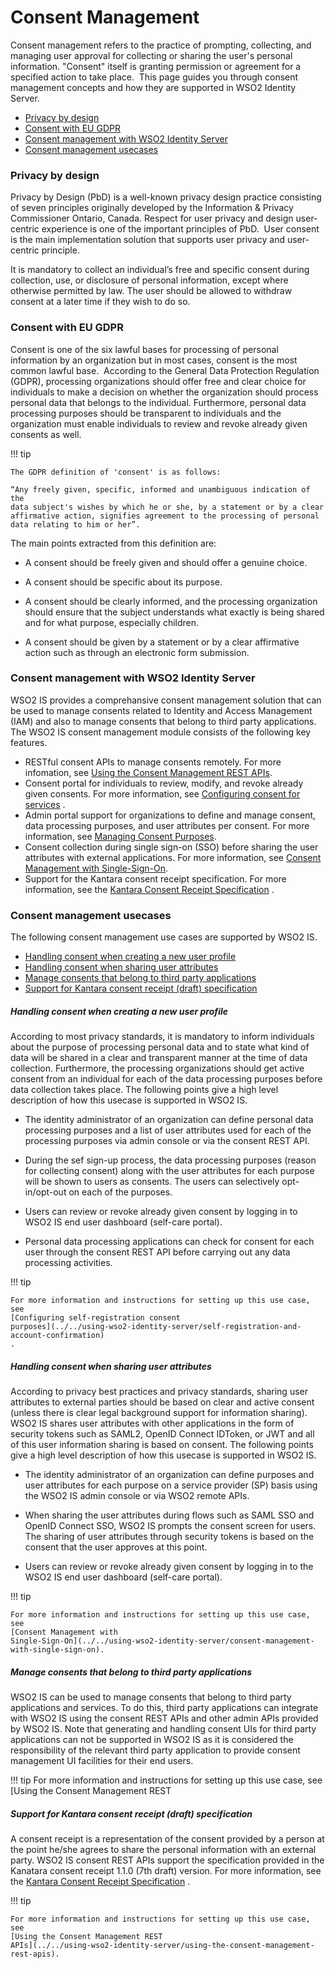 # Consent Management

Consent management refers to the practice of prompting, collecting, and
managing user approval for collecting or sharing the user's personal
information. "Consent" itself is granting permission or agreement for a
specified action to take place.  This page guides you through consent
management concepts and how they are supported in WSO2 Identity Server.

-   [Privacy by design](#ConsentManagement-Privacybydesign)
-   [Consent with EU GDPR](#ConsentManagement-ConsentwithEUGDPR)
-   [Consent management with WSO2 Identity
    Server](#ConsentManagement-ConsentmanagementwithWSO2IdentityServer)
-   [Consent management
    usecases](#ConsentManagement-Consentmanagementusecases)

### Privacy by design

Privacy by Design (PbD) is a well-known privacy design practice
consisting of seven principles originally developed by the Information &
Privacy Commissioner Ontario, Canada. Respect for user privacy and
design user-centric experience is one of the important principles of
PbD.  User consent is the main implementation solution that supports
user privacy and user-centric principle.

It is mandatory to collect an individual’s free and specific consent
during collection, use, or disclosure of personal information, except
where otherwise permitted by law. The user should be allowed to withdraw
consent at a later time if they wish to do so.

### Consent with EU GDPR

Consent is one of the six lawful bases for processing of personal
information by an organization but in most cases, consent is the most
common lawful base.  According to the General Data Protection Regulation
(GDPR), processing organizations should offer free and clear choice for
individuals to make a decision on whether the organization should
process personal data that belongs to the individual. Furthermore,
personal data processing purposes should be transparent to individuals
and the organization must enable individuals to review and revoke
already given consents as well.

!!! tip
    
    The GDPR definition of 'consent' is as follows:
    
    “Any freely given, specific, informed and unambiguous indication of the
    data subject's wishes by which he or she, by a statement or by a clear
    affirmative action, signifies agreement to the processing of personal
    data relating to him or her”.
    

The main points extracted from this definition are:

-   A consent should be freely given and should offer a genuine choice.

-   A consent should be specific about its purpose.

-   A consent should be clearly informed, and the processing
    organization should ensure that the subject understands what exactly
    is being shared and for what purpose, especially children.

-   A consent should be given by a statement or by a clear affirmative
    action such as through an electronic form submission.

### Consent management with WSO2 Identity Server

WSO2 IS provides a comprehansive consent management solution that can be
used to manage consents related to Identity and Access Management (IAM)
and also to manage consents that belong to third party applications.
The WSO2 IS consent management module consists of the following key
features.

-   RESTful consent APIs to manage consents remotely. For more
    infomation, see [Using the Consent Management REST
    APIs](../../using-wso2-identity-server/using-the-consent-management-rest-apis).
-   Consent portal for individuals to review, modify, and revoke already
    given consents. For more information, see [Configuring consent for
    services](Using-the-End-User-Dashboard_103330474.html#UsingtheEndUserDashboard-Configuringconsentforservices)
    .
-   Admin portal support for organizations to define and manage consent,
    data processing purposes, and user attributes per consent. For more
    information, see [Managing Consent
    Purposes](_Managing_Consent_Purposes_).
-   Consent collection during single sign-on (SSO) before sharing the
    user attributes with external applications. For more information,
    see [Consent Management with
    Single-Sign-On](../../using-wso2-identity-server/consent-management-with-single-sign-on).
-   Support for the Kantara consent receipt specification. For more
    information, see the [Kantara Consent Receipt
    Specification](https://kantarainitiative.org/confluence/display/infosharing/Consent+Receipt+Specification)
    .

### Consent management usecases

The following consent management use cases are supported by WSO2 IS.

-   [Handling consent when creating a new user
    profile](#ConsentManagement-Handlingconsentwhencreatinganewuserprofile)
-   [Handling consent when sharing user
    attributes](#ConsentManagement-Handlingconsentwhensharinguserattributes)
-   [Manage consents that belong to third party
    applications](#ConsentManagement-Manageconsentsthatbelongtothirdpartyapplications)
-   [Support for Kantara consent receipt (draft)
    specification](#ConsentManagement-SupportforKantaraconsentreceipt(draft)specification)

##### **Handling consent when creating a new user profile**

According to most privacy standards, it is mandatory to inform
individuals about the purpose of processing personal data and to state
what kind of data will be shared in a clear and transparent manner at
the time of data collection. Furthermore, the processing organizations
should get active consent from an individual for each of the data
processing purposes before data collection takes place. The following
points give a high level description of how this usecase is supported in
WSO2 IS.

-   The identity administrator of an organization can define personal
    data processing purposes and a list of user attributes used for each
    of the processing purposes via admin console or via the consent REST
    API.

-   During the sef sign-up process, the data processing purposes (reason
    for collecting consent) along with the user attributes for each
    purpose will be shown to users as consents. The users can
    selectively opt-in/opt-out on each of the purposes.

-   Users can review or revoke already given consent by logging in to
    WSO2 IS end user dashboard (self-care portal).

-   Personal data processing applications can check for consent for each
    user through the consent REST API before carrying out any data
    processing activities.

!!! tip
    
    For more information and instructions for setting up this use case, see
    [Configuring self-registration consent
    purposes](../../using-wso2-identity-server/self-registration-and-account-confirmation)
    .
    

##### **Handling consent when sharing user attributes**

According to privacy best practices and privacy standards, sharing user
attributes to external parties should be based on clear and active
consent (unless there is clear legal background support for information
sharing). WSO2 IS shares user attributes with other applications in the
form of security tokens such as SAML2, OpenID Connect IDToken, or JWT
and all of this user information sharing is based on consent. The
following points give a high level description of how this usecase is
supported in WSO2 IS.

-   The identity administrator of an organization can define purposes
    and user attributes for each purpose on a service provider (SP)
    basis using the WSO2 IS admin console or via WSO2 remote APIs.

-   When sharing the user attributes during flows such as SAML SSO and
    OpenID Connect SSO, WSO2 IS prompts the consent screen for users.
    The sharing of user attributes through security tokens is based on
    the consent that the user approves at this point.

-   Users can review or revoke already given consent by logging in to
    the WSO2 IS end user dashboard (self-care portal).

!!! tip
    
    For more information and instructions for setting up this use case, see
    [Consent Management with
    Single-Sign-On](../../using-wso2-identity-server/consent-management-with-single-sign-on).
    

##### Manage consents that belong to third party applications

WSO2 IS can be used to manage consents that belong to third party
applications and services. To do this, third party applications can
integrate with WSO2 IS using the consent REST APIs and other admin APIs
provided by WSO2 IS. Note that generating and handling consent UIs for
third party applications can not be supported in WSO2 IS as it is
considered the responsibility of the relevant third party application to
provide consent management UI facilities for their end users.

!!! tip For more information and instructions for setting up this use
    case, see [Using the Consent Management REST

##### **Support for Kantara consent receipt (draft) specification**

A consent receipt is a representation of the consent provided by a
person at the point he/she agrees to share the personal information with
an external party. WSO2 IS consent REST APIs support the specification
provided in the Kanatara consent receipt 1.1.0 (7th draft) version. For
more information, see the [Kantara Consent Receipt
Specification](https://kantarainitiative.org/confluence/display/infosharing/Consent+Receipt+Specification)
.

!!! tip
    
    For more information and instructions for setting up this use case, see
    [Using the Consent Management REST
    APIs](../../using-wso2-identity-server/using-the-consent-management-rest-apis).
    
